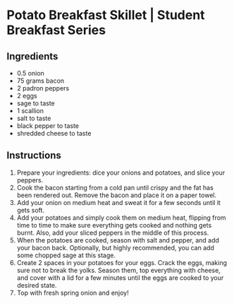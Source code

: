 # Potato Breakfast Skillet | Student Breakfast Series


## Ingredients

- 0.5 onion
- 75 grams bacon
- 2 padron peppers
- 2 eggs
- sage to taste
- 1 scallion
- salt to taste
- black pepper to taste
- shredded cheese to taste


## Instructions

1. Prepare your ingredients: dice your onions and potatoes, and slice your peppers.
2. Cook the bacon starting from a cold pan until crispy and the fat has been rendered out. Remove the bacon and place it on a paper towel.
3. Add your onion on medium heat and sweat it for a few seconds until it gets soft.
4. Add your potatoes and simply cook them on medium heat, flipping from time to time to make sure everything gets cooked and nothing gets burnt. Also, add your sliced peppers in the middle of this process.
5. When the potatoes are cooked, season with salt and pepper, and add your bacon back. Optionally, but highly recommended, you can add some chopped sage at this stage.
6. Create 2 spaces in your potatoes for your eggs. Crack the eggs, making sure not to break the yolks. Season them, top everything with cheese, and cover with a lid for a few minutes until the eggs are cooked to your desired state.
7. Top with fresh spring onion and enjoy!